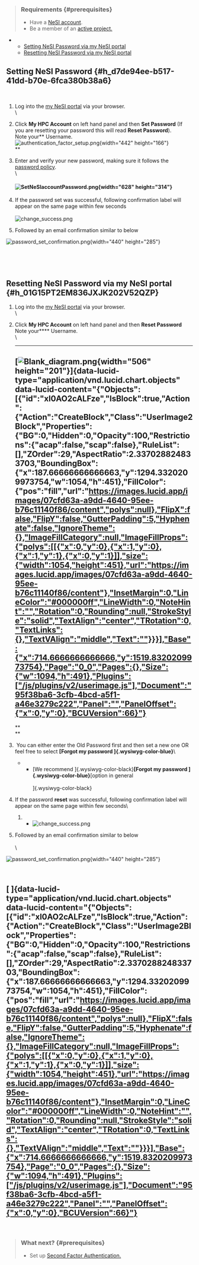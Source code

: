 > ### Requirements {#prerequisites}
>
> -   Have a [NeSI
>     account](https://support.nesi.org.nz/hc/en-gb/articles/360000159715).
> -   Be a member of an [active
>     project.](https://support.nesi.org.nz/hc/en-gb/sections/360000196195-Accounts-Projects)

-   -   [Setting NeSI Password via my NeSI
        portal](#h_d7de94ee-b517-41dd-b70e-6fca380b38a6)
    -   [Resetting NeSI Password via my NeSI
        portal](#h_01G15PT2EM836JXJK202V52QZP)

 **Setting NeSI Password** {#h_d7de94ee-b517-41dd-b70e-6fca380b38a6}
--------------------------

 

1.  Log into the [my NeSI portal](https://my.nesi.org.nz) via your
    browser.\
    \
2.  Click **My HPC Account** on left hand panel and then **Set
    Password** (If you are resetting your password this will read
    **Reset Password**).\
    Note your** Username.\
    ![authentication\_factor\_setup.png](https://support.nesi.org.nz/hc/article_attachments/4414700833935/authentication_factor_setup.png){width="442"
    height="166"}\
    **
3.  Enter and verify your new password, making sure it follows the
    [password
    policy](https://support.nesi.org.nz/hc/en-gb/articles/360000336015).\
    \

    #### ![SetNeSIaccountPassword.png](https://support.nesi.org.nz/hc/article_attachments/360004939796/SetNeSIaccountPassword.png){width="628" height="314"}

4.  If the password set was successful, following confirmation label
    will appear on the same page within few seconds\
     \
    ![change\_success.png](https://support.nesi.org.nz/hc/article_attachments/5662974048911)
5.  Followed by an email confirmation similar to below

![password\_set\_confirmation.png](https://support.nesi.org.nz/hc/article_attachments/4702120915343/password_set_confirmation.png){width="440"
height="285"}

 

 

**Resetting NeSI Password via my NeSI portal** {#h_01G15PT2EM836JXJK202V52QZP}
----------------------------------------------

1.  Log into the [my NeSI portal](https://my.nesi.org.nz) via your
    browser.\
    \
2.  Click **My HPC Account** on left hand panel and then **Reset
    Password**\
    Note your**** Username.\
    \
    ****

    [![Blank\_diagram.png](https://support.nesi.org.nz/hc/article_attachments/4702091267727/Blank_diagram.png){width="506" height="201"}]{data-lucid-type="application/vnd.lucid.chart.objects" data-lucid-content="{"Objects":[{"id":"xl0AO2cALFze","IsBlock":true,"Action":{"Action":"CreateBlock","Class":"UserImage2Block","Properties":{"BG":0,"Hidden":0,"Opacity":100,"Restrictions":{"acap":false,"scap":false},"RuleList":[],"ZOrder":29,"AspectRatio":2.337028824833703,"BoundingBox":{"x":187.66666666666663,"y":1294.3320209973754,"w":1054,"h":451},"FillColor":{"pos":"fill","url":"https://images.lucid.app/images/07cfd63a-a9dd-4640-95ee-b76c11140f86/content","polys":null},"FlipX":false,"FlipY":false,"GutterPadding":5,"Hyphenate":false,"IgnoreTheme":{},"ImageFillCategory":null,"ImageFillProps":{"polys":[[{"x":0,"y":0},{"x":1,"y":0},{"x":1,"y":1},{"x":0,"y":1}]],"size":{"width":1054,"height":451},"url":"https://images.lucid.app/images/07cfd63a-a9dd-4640-95ee-b76c11140f86/content"},"InsetMargin":0,"LineColor":"#000000ff","LineWidth":0,"NoteHint":"","Rotation":0,"Rounding":null,"StrokeStyle":"solid","TextAlign":"center","TRotation":0,"TextLinks":{},"TextVAlign":"middle","Text":""}}}],"Base":{"x":714.6666666666666,"y":1519.8320209973754},"Page":"0_0","Pages":{},"Size":{"w":1094,"h":491},"Plugins":["/js/plugins/v2/userimage.js"],"Document":"95f38ba6-3cfb-4bcd-a5f1-a46e3279c222","Panel":"","PanelOffset":{"x":0,"y":0},"BCUVersion":66}"}
    ---------------------------------------------------------------------------------------------------------------------------------------------------------------------------------------------------------------------------------------------------------------------------------------------------------------------------------------------------------------------------------------------------------------------------------------------------------------------------------------------------------------------------------------------------------------------------------------------------------------------------------------------------------------------------------------------------------------------------------------------------------------------------------------------------------------------------------------------------------------------------------------------------------------------------------------------------------------------------------------------------------------------------------------------------------------------------------------------------------------------------------------------------------------------------------------------------------------------------------------------------------------------------------------------------------------------------------------------------------------------------------------------------------------------------------------------------------------------------------------------

    **\
    **

3.   You can either enter the Old Password first and then set a new one
    OR feel free to select **[Forgot my password
    ]{.wysiwyg-color-blue}**\
    -   -   [We recommend ]{.wysiwyg-color-black}**[Forgot my password
            ]{.wysiwyg-color-blue}**[option in general \
            \
            ]{.wysiwyg-color-black}

4.  If the password **reset** was successful, following confirmation
    label will appear on the same page within few seconds\
    1.  -   ![change\_success.png](https://support.nesi.org.nz/hc/article_attachments/5662974048911)

5.  Followed by an email confirmation similar to below\
     \
    \

![password\_set\_confirmation.png](https://support.nesi.org.nz/hc/article_attachments/4702120915343/password_set_confirmation.png){width="440"
height="285"}

 

[ ]{data-lucid-type="application/vnd.lucid.chart.objects" data-lucid-content="{"Objects":[{"id":"xl0AO2cALFze","IsBlock":true,"Action":{"Action":"CreateBlock","Class":"UserImage2Block","Properties":{"BG":0,"Hidden":0,"Opacity":100,"Restrictions":{"acap":false,"scap":false},"RuleList":[],"ZOrder":29,"AspectRatio":2.337028824833703,"BoundingBox":{"x":187.66666666666663,"y":1294.3320209973754,"w":1054,"h":451},"FillColor":{"pos":"fill","url":"https://images.lucid.app/images/07cfd63a-a9dd-4640-95ee-b76c11140f86/content","polys":null},"FlipX":false,"FlipY":false,"GutterPadding":5,"Hyphenate":false,"IgnoreTheme":{},"ImageFillCategory":null,"ImageFillProps":{"polys":[[{"x":0,"y":0},{"x":1,"y":0},{"x":1,"y":1},{"x":0,"y":1}]],"size":{"width":1054,"height":451},"url":"https://images.lucid.app/images/07cfd63a-a9dd-4640-95ee-b76c11140f86/content"},"InsetMargin":0,"LineColor":"#000000ff","LineWidth":0,"NoteHint":"","Rotation":0,"Rounding":null,"StrokeStyle":"solid","TextAlign":"center","TRotation":0,"TextLinks":{},"TextVAlign":"middle","Text":""}}}],"Base":{"x":714.6666666666666,"y":1519.8320209973754},"Page":"0_0","Pages":{},"Size":{"w":1094,"h":491},"Plugins":["/js/plugins/v2/userimage.js"],"Document":"95f38ba6-3cfb-4bcd-a5f1-a46e3279c222","Panel":"","PanelOffset":{"x":0,"y":0},"BCUVersion":66}"}
-----------------------------------------------------------------------------------------------------------------------------------------------------------------------------------------------------------------------------------------------------------------------------------------------------------------------------------------------------------------------------------------------------------------------------------------------------------------------------------------------------------------------------------------------------------------------------------------------------------------------------------------------------------------------------------------------------------------------------------------------------------------------------------------------------------------------------------------------------------------------------------------------------------------------------------------------------------------------------------------------------------------------------------------------------------------------------------------------------------------------------------------------------------------------------------------------------------------------------------------------------------------------------------------------------------------------------------------------------------

 

> ### What next? {#prerequisites}
>
> -   Set up [Second Factor
>     Authentication.](https://support.nesi.org.nz/hc/en-gb/articles/360000203075-Setting-Up-Two-Factor-Authentication)

 
